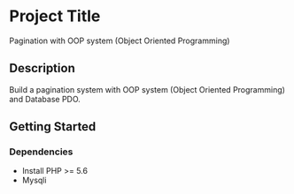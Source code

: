 # Project Title

Pagination with OOP system (Object Oriented Programming)

## Description


Build a pagination system with OOP system (Object Oriented Programming) and Database PDO.

## Getting Started

### Dependencies

* Install PHP >= 5.6
* Mysqli
